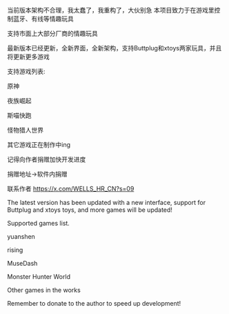 当前版本架构不合理，我太蠢了，我重构了，大伙别急
本项目致力于在游戏里控制蓝牙、有线等情趣玩具

支持市面上大部分厂商的情趣玩具

最新版本已经更新，全新界面，全新架构，支持Buttplug和xtoys两家玩具，并且将更新更多游戏

支持游戏列表:

原神

夜族崛起

斯喵快跑

怪物猎人世界

其它游戏正在制作中ing

记得向作者捐赠加快开发进度

捐赠地址→软件内捐赠

联系作者 https://x.com/WELLS_HR_CN?s=09

The latest version has been updated with a new interface, support for Buttplug and xtoys toys, and more games will be updated!



Supported games list.

yuanshen

rising

MuseDash

Monster Hunter World



Other games in the works

Remember to donate to the author to speed up development!